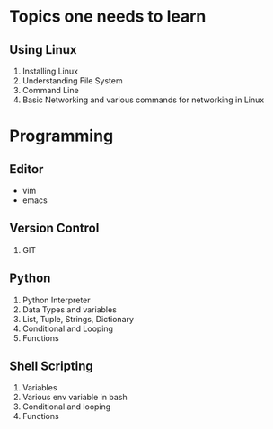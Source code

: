 # Topics one needs to learn

## Using Linux
1.  Installing Linux
2.  Understanding File System
3.  Command Line
4.  Basic Networking and various commands for networking in Linux

# Programming 

## Editor
* vim 
* emacs

## Version Control
1. GIT

## Python
1. Python Interpreter
2. Data Types and variables
3. List, Tuple, Strings, Dictionary
4. Conditional and Looping
5. Functions

## Shell Scripting
1. Variables
2. Various env variable in bash
3. Conditional and looping
4. Functions
